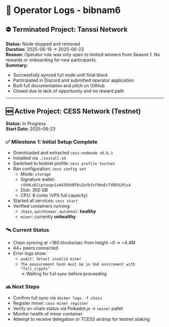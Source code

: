 # 📘 Operator Logs - bibnam6

## ⛔ Terminated Project: Tanssi Network

**Status:** Node stopped and removed  
**Duration:** 2025-06-19 → 2025-06-23  
**Reason:** Operator role was only open to limited winners from Season 1. No rewards or onboarding for new participants.  
**Summary:**
- Successfully synced full node until final block
- Participated in Discord and submitted operator application
- Built full documentation and pitch on GitHub
- Closed due to lack of opportunity and no reward path

---

## 🆕 Active Project: CESS Network (Testnet)

**Status:** In Progress  
**Start Date:** 2025-06-23  

### ✅ Milestone 1: Initial Setup Complete

- Downloaded and extracted `cess-nodeadm v0.6.1`  
- Installed via `./install.sh`
- Switched to testnet profile: `cess profile testnet`
- Ran configuration: `cess config set`  
  - Mode: `storage`
  - Signature wallet: `cXkHLoDJiptaogn1uA435UVBT6vZwYb3xfVKeEcTVDD3LM1x4`
  - Disk: 300 GB
  - CPU: 8 cores (VPS full capacity)
- Started all services: `cess start`
- Verified containers running:
  - `chain`, `watchtower`, `autoheal`: **healthy**
  - `miner`: currently **unhealthy**

### 🛰️ Current Status

- Chain syncing at ~180 blocks/sec from height ~0 → ~4.4M
- 44+ peers connected
- Error logs show:
  - `audit: Select invalid miner`
  - `The measurement hash must be in SGX enviroment with "full_crypto"`  
  → Waiting for full sync before proceeding

### 🔜 Next Steps

- Confirm full sync via `docker logs -f chain`
- Register miner: `cess miner register`
- Verify on-chain status via Polkadot.js → `sminer` pallet
- Monitor health of miner container
- Attempt to receive delegation or TCESS airdrop for testnet staking
